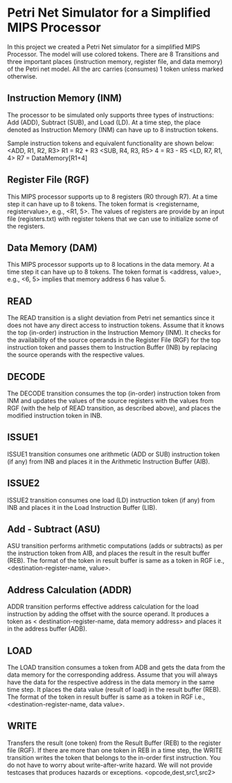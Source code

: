 Petri Net Simulator for a Simplified MIPS Processor
===================================================

In this project we created a Petri Net simulator for a simplified MIPS Processor. The model will use colored tokens.  There are 8 Transitions and  three important places (instruction memory, register file, and data memory) of the Petri net model. All the arc carries (consumes) 1 token unless marked otherwise.


Instruction Memory (INM)
-------------------------
The processor to be simulated only supports three types of instructions: Add (ADD), Subtract (SUB), and
Load (LD). At a time step, the place denoted as Instruction Memory (INM) can have up to 8 instruction
tokens.

Sample instruction tokens and equivalent functionality are shown below:
<ADD, R1, R2, R3> R1 = R2 + R3
<SUB, R4, R3, R5> 4 = R3 - R5
<LD, R7, R1, 4> R7 = DataMemory[R1+4]

Register File (RGF)
---------------------
This MIPS processor supports up to 8 registers (R0 through R7). At a time step it can have up to 8 tokens.
The token format is <registername, registervalue>, e.g., <R1, 5>.  The values of registers are 
provide by an input file (registers.txt) with register tokens that we can use to initialize some of the registers.

Data Memory (DAM)
-----------------
This MIPS processor supports up to 8 locations in the data memory. At a time step it can have up to 8
tokens. The token format is <address, value>, e.g., <6, 5> implies that memory address 6 has value 5.

READ
----- 
The READ transition is a slight deviation from Petri net semantics since it does not have any direct access
to instruction tokens. Assume that it knows the top (in-order) instruction in the Instruction Memory
(INM). It checks for the availability of the source operands in the Register File (RGF) for the top
instruction token and passes them to Instruction Buffer (INB) by replacing the source operands with the
respective values.

DECODE
------
The DECODE transition consumes the top (in-order) instruction token from INM and updates the values
of the source registers with the values from RGF (with the help of READ transition, as described above),
and places the modified instruction token in INB.

ISSUE1
------
ISSUE1 transition consumes one arithmetic (ADD or SUB) instruction token (if any) from INB and places it in the Arithmetic Instruction Buffer (AIB).

ISSUE2
------
ISSUE2 transition consumes one load (LD) instruction token (if any) from INB and places it in the Load Instruction Buffer (LIB).

Add - Subtract (ASU)
--------------------
ASU transition performs arithmetic computations (adds or subtracts) as per the instruction token from AIB, and places the result in the result buffer (REB). The format of the token in result buffer is same as a token in RGF i.e., <destination-register-name, value>.

Address Calculation (ADDR)
--------------------------
ADDR transition performs effective address calculation for the load instruction by adding the offset with the source operand. It produces a token as < destination-register-name, data memory address> and places it in the address buffer (ADB).

LOAD
-------
The LOAD transition consumes a token from ADB and gets the data from the data memory for the corresponding address. Assume that you will always have the data for the respective address in the data memory in the same time step. It places the data value (result of load) in the result buffer (REB). The format of the token in result buffer is same as a token in RGF i.e., <destination-register-name, data value>.

WRITE
-----
Transfers the result (one token) from the Result Buffer (REB) to the register file (RGF). If there are more than one token in REB in a time step, the WRITE transition writes the token that belongs to the in-order first instruction. You do not have to worry about write-after-write hazard. We will not provide testcases that produces hazards or exceptions.
<opcode,dest,src1,src2>


